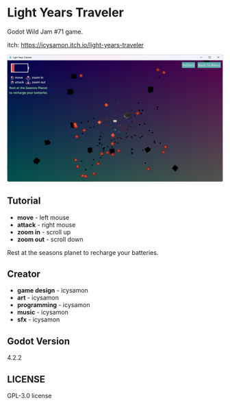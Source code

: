 # Light Years Traveler
Godot Wild Jam #71 game.  

itch: https://icysamon.itch.io/light-years-traveler  

![](.//doc/readme.png)

## Tutorial
- **move** - left mouse
- **attack** - right mouse
- **zoom in** - scroll up
- **zoom out** - scroll down

Rest at the seasons planet to recharge your batteries.

## Creator
- **game design** - icysamon
- **art** - icysamon
- **programming** - icysamon
- **music** - icysamon
- **sfx** - icysamon

## Godot Version
4.2.2

## LICENSE
GPL-3.0 license
